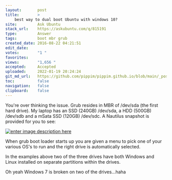 ```yaml
---
layout:       post
title:        >
    best way to dual boot Ubuntu with windows 10?
site:         Ask Ubuntu
stack_url:    https://askubuntu.com/q/815191
type:         Answer
tags:         boot mbr grub
created_date: 2016-08-22 04:21:51
edit_date:    
votes:        "1 "
favorites:    
views:        "1,656 "
accepted:     Accepted
uploaded:     2022-01-19 20:24:24
git_md_url:   https://github.com/pippim/pippim.github.io/blob/main/_posts/2016/2016-08-22-best-way-to-dual-boot-Ubuntu-with-windows-10^.md
toc:          false
navigation:   false
clipboard:    false
---
```


You're over thinking the issue. Grub resides in MBR of /dev/sda (the first hard drive). My laptop has an SSD (240GB) /dev/sda, a HDD (500GB) /dev/sdb and a mSata SSD (120GB) /dev/sdc. A Nautilus snapshot is provided for you to see:

[![enter image description here][1]][1]

When grub boot loader starts up you are given a menu to pick one of your various OS's to run and the right drive is automatically selected.

In the examples above two of the three drives have both Windows and Linux installed on separate partitions within the drives.

Oh yeah Windows 7 is broken on two of the drives...haha


  [1]: http://i.stack.imgur.com/X2mDW.png
